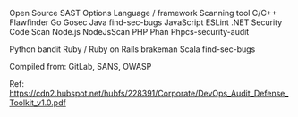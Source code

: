 Open Source SAST Options
Language / framework
Scanning tool
C/C++ Flawfinder
Go Gosec
Java find-sec-bugs
JavaScript ESLint
.NET Security Code Scan
Node.js NodeJsScan
PHP Phan Phpcs-security-audit

Python bandit
Ruby / Ruby on Rails brakeman
Scala find-sec-bugs

Compiled from: GitLab, SANS, OWASP


Ref:
https://cdn2.hubspot.net/hubfs/228391/Corporate/DevOps_Audit_Defense_Toolkit_v1.0.pdf
